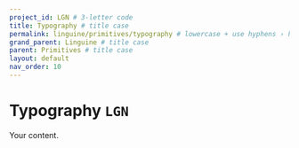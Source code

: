 ```yaml
---
project_id: LGN # 3-letter code
title: Typography # title case
permalink: linguine/primitives/typography # lowercase + use hyphens › https://tinyurl.com/27kmc4rb
grand_parent: Linguine # title case
parent: Primitives # title case
layout: default
nav_order: 10
---
```


# Typography `LGN`

Your content.
